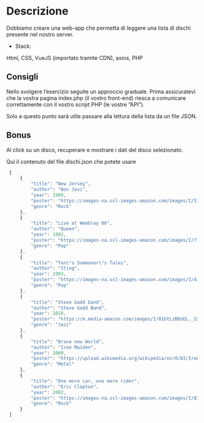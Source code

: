 # Descrizione
Dobbiamo creare una web-app che permetta di leggere una lista di dischi presente nel nostro server.

- Stack:

Html, CSS, VueJS (importato tramite CDN), axios, PHP

## Consigli
Nello svolgere l’esercizio seguite un approccio graduale.
Prima assicuratevi che la vostra pagina index.php (il vostro front-end) riesca a comunicare correttamente con il vostro script PHP (le vostre “API”).

Solo a questo punto sarà utile passare alla lettura della lista da un file JSON.


## Bonus
Al click su un disco, recuperare e mostrare i dati del disco selezionato.

Qui il contenuto del file dischi.json che potete usare

```js
 [
     {
         "title": "New Jersey",
         "author": "Bon Jovi",
         "year": 1988,
         "poster": "https://images-na.ssl-images-amazon.com/images/I/51sBr4IWDwL.jpg",
         "genre": "Rock"
     },
     {
         "title": "Live at Wembley 86",
         "author": "Queen",
         "year": 1992,
         "poster": "https://images-na.ssl-images-amazon.com/images/I/71g40mlbinL._SX355_.jpg",
         "genre": "Pop"
     },
     {
         "title": "Ten\"s Summoner\"s Tales",
         "author": "Sting",
         "year": 1993,
         "poster": "https://images-na.ssl-images-amazon.com/images/I/411BQR6BHRL.jpg",
         "genre": "Pop"
     },
     {
         "title": "Steve Gadd band",
         "author": "Steve Gadd Band",
         "year": 2018,
         "poster": "https://m.media-amazon.com/images/I/81UtLzBDoEL._SS500_.jpg",
         "genre": "Jazz"
     },
     {
         "title": "Brave new World",
         "author": "Iron Maiden",
         "year": 2000,
         "poster": "https://upload.wikimedia.org/wikipedia/en/0/03/Iron_Maiden_-_Brave_New_World.jpg",
         "genre": "Metal"
     },
     {
         "title": "One more car, one more rider",
         "author": "Eric Clapton",
         "year": 2002,
         "poster": "https://images-na.ssl-images-amazon.com/images/I/81MDAIdh78L._SY355_.jpg",
         "genre": "Rock"
     }
 ]

```